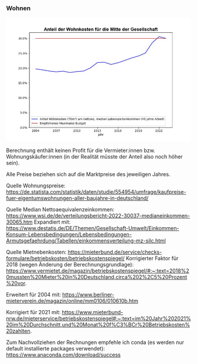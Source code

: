 ### Wohnen ###

![AnteilWohnkostenGraph](AnteilWohnkosten.jpeg)

Berechnung enthält keinen Profit für die Vermieter:innen bzw. Wohnungskäufer:innen
(in der Realität müsste der Anteil also noch höher sein).

Alle Preise beziehen sich auf die Marktpreise des jeweiligen Jahres.

Quelle Wohnungspreise:
https://de.statista.com/statistik/daten/studie/554954/umfrage/kaufpreise-fuer-eigentumswohnungen-aller-baujahre-in-deutschland/

Quelle Median Nettoaequivalenzeinkommen:
https://www.wsi.de/de/verteilungsbericht-2022-30037-medianeinkommen-30065.htm
Expandiert mit:
https://www.destatis.de/DE/Themen/Gesellschaft-Umwelt/Einkommen-Konsum-Lebensbedingungen/Lebensbedingungen-Armutsgefaehrdung/Tabellen/einkommensverteilung-mz-silc.html

Quelle Mietnebenkosten:
https://mieterbund.de/service/checks-formulare/betriebskosten/betriebskostenspiegel/
Korrigierter Faktor für 2018 (wegen Änderung der Berechnungsgrundlage):
https://www.vermietet.de/magazin/betriebskostenspiegel/#:~:text=2018%20mussten%20Mieter%20in%20Deutschland,circa%202%2C5%20Prozent%20vor.

Erweitert für 2004 mit:
https://www.berliner-mieterverein.de/magazin/online/mm0106/010610b.htm

Korrigiert für 2021 mit:
https://www.mieterbund-nrw.de/mieterservice/betriebskostenspiegel#:~:text=im%20Jahr%202021%20im%20Durchschnitt,und%20Monat%20f%C3%BCr%20Betriebskosten%20zahlten.

Zum Nachvollziehen der Rechnungen empfehle ich conda (es werden nur default installierte packages verwendet):
https://www.anaconda.com/download/success